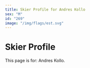 ```yaml
---
title: Skier Profile for Andres Kollo
sex: "M"
id: "269"
image: "/img/flags/est.svg" 
---
```


# Skier Profile

This page is for: Andres Kollo.
    